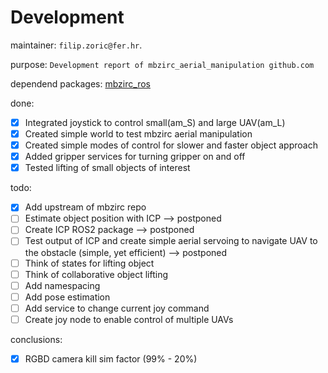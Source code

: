 # Development


maintainer: `filip.zoric@fer.hr`. 

purpose: `Development report of mbzirc_aerial_manipulation github.com` 

dependend packages: [mbzirc_ros](git@github.com:fzoric8/mbzirc.git) 

done: 
 - [x] Integrated joystick to control small(am_S) and large UAV(am_L) 
 - [x] Created simple world to test mbzirc aerial manipulation 
 - [x] Created simple modes of control for slower and faster object approach 
 - [x] Added gripper services for turning gripper on and off 
 - [x] Tested lifting of small objects of interest 

todo: 
 - [x] Add upstream of mbzirc repo 
 - [ ] Estimate object position with ICP --> postponed
 - [ ] Create ICP ROS2 package  --> postponed  
 - [ ] Test output of ICP and create simple aerial servoing to navigate UAV to the obstacle (simple, yet efficient) --> postponed
 - [ ] Think of states for lifting object 
 - [ ] Think of collaborative object lifting 
 - [ ] Add namespacing 
 - [ ] Add pose estimation
 - [ ] Add service to change current joy command
 - [ ] Create joy node to enable control of multiple UAVs 
 
conclusions: 
 - [x] RGBD camera kill sim factor (99% - 20%)
